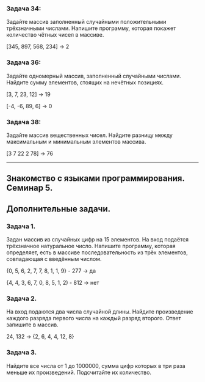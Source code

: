 
### Задача 34: 
Задайте массив заполненный случайными положительными
трёхзначными числами. Напишите программу, которая 
покажет количество чётных чисел в массиве.

 [345, 897, 568, 234] -> 2


### Задача 36: 
Задайте одномерный массив, заполненный случайными числами. 
Найдите сумму элементов, стоящих на нечётных позициях.

 [3, 7, 23, 12] -> 19

 [-4, -6, 89, 6] -> 0


### Задача 38: 
Задайте массив вещественных чисел. 
Найдите разницу между максимальным и минимальным элементов массива.

[3 7 22 2 78] -> 76


-------------

## Знакомство с языками программирования. Семинар 5.

## Дополнительные задачи.

### Задача 1. 
Задан массив из случайных цифр на 15 элементов. 
На вход подаётся трёхзначное натуральное число. 
Напишите программу, которая определяет, есть в массиве 
последовательность из трёх элементов, совпадающая с введённым числом.

{0, 5, 6, 2, 7, 7, 8, 1, 1, 9} - 277 -> да 

{4, 4, 3, 6, 7, 0, 8, 5, 1, 2) - 812 -> нет


### Задача 2. 
На вход подаются два числа случайной длины. 
Найдите произведение каждого разряда первого числа 
на каждый разряд второго. Ответ запишите в массив.

24, 132 -> {2, 6, 4, 4, 12, 8}

### Задача 3. 
Найдите все числа от 1 до 1000000, сумма цифр которых 
в три раза меньше их произведений. Подсчитайте их количество.

